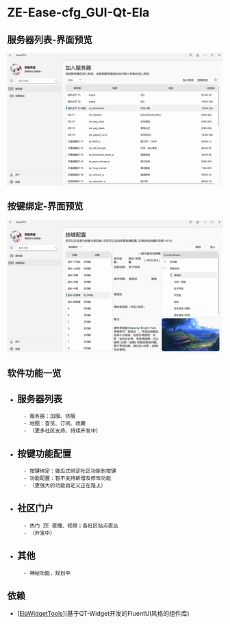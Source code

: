 # ZE-Ease-cfg_GUI-Qt-Ela

## 服务器列表-界面预览

![服务器列表界面](doc/GUI-ServerPage.png)

## 按键绑定-界面预览

![按键绑定界面](doc/GUI-KeybindPage.png)

## 软件功能一览

- 服务器列表 
    -
        - 服务器：加服、挤服
        - 地图：查览、订阅、收藏
        - （更多社区支持，持续开发中）
- 按键功能配置
    - 
        - 按键绑定：傻瓜式绑定社区功能到按键
        - 功能配置：暂不支持新增及修改功能
        - （更强大的功能自定义正在路上）
- 社区门户
    - 
        - 热门 ZE 直播、视频；各社区站点直达
        - （开发中）
- 其他
    - 
        - 神秘功能，规划中

## 依赖

- [[ElaWidgetTools](https://github.com/Liniyous/ElaWidgetTools)](基于QT-Widget开发的FluentUI风格的组件库)
